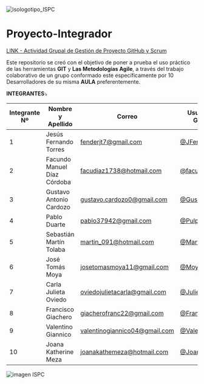 ![isologotipo_ISPC](https://user-images.githubusercontent.com/95236196/176600098-ff53559d-993a-4a71-9131-1a2fd282fc89.png)


# **Proyecto-Integrador**

[LINK - Actividad Grupal de Gestión de Proyecto GitHub y Scrum](https://docs.google.com/document/u/2/d/e/2PACX-1vTecj7MGt5aLd4ibNmO90P4II0fp95asnwLAKM1twv-9dAkJIpqWc9rIe643ZInFJJLl85vaW_vr-IV/pub)

Este repositorio se creó con el objetivo de poner a prueba el uso práctico de las herramientas **GIT** y **Las Metodologías Agile**, a través del trabajo colaborativo de un grupo conformado este específicamente por 10 Desarrolladores de su misma **AULA** preferentemente.

**INTEGRANTES**:arrow_heading_down:

| Integrante Nº | Nombre y Apellido | Correo | Usuario de GitHub | Rol |
| --- | --- | --- | --- | --- |
1 | Jesús Fernando Torres | fenderjt7@gmail.com | [@JFerT](https://github.com/JFerT) | Scrum Master
2 | Facundo Manuel Díaz Córdoba | facudiaz1738@hotmail.com | [@facumd](https://github.com/facumd) | Developer |
3 | Gustavo Antonio Cardozo	| gustavo.cardozo0@gmail.com | [@GusCardozo](https://github.com/GusCardozo) | Developer |
4 | Pablo Duarte | pablo37942@gmail.com | [@PulpoI](https://github.com/PulpoI) | Developer |	
5 | Sebastián Martín Tolaba | martin_091@hotmail.com | [@Martin-91](https://github.com/Martin-91) |  Developer |
6 | José Tomás Moya	| josetomasmoya11@gmail.com | [@MoyaJoseDev](https://github.com/JulietaOviedo) | Developer |
7 | Carla Julieta Oviedo | oviedojulietacarla@gmail.com | [@JulietaOviedo](https://github.com/JulietaOviedo)	| Developer |
8 | Francisco Giachero | giacherofranc22@gmail.com | [@Frangia22](https://github.com/Frangia22) | Developer |
9 | Valentino Giannico	| valentinogiannico04@gmail.com | [@Valenn4](https://github.com/Valenn4) | Developer |
10 | Joana Katherine Meza	 |joanakathemeza@hotmail.com | [@Joanamezaok](https://github.com/Joanamezaok) | Developer |

![imagen ISPC](https://scontent.fsla4-1.fna.fbcdn.net/v/t39.30808-6/277577116_155669553578664_1169744736710124310_n.png?_nc_cat=108&ccb=1-7&_nc_sid=e3f864&_nc_ohc=YJf3r43Jjy4AX-yrTBY&_nc_ht=scontent.fsla4-1.fna&oh=00_AT8MLpMYZrYgz8mGwYOlWqBYi-DJ5gvDCdBJ4XPENJNPvA&oe=62C18BC2)
